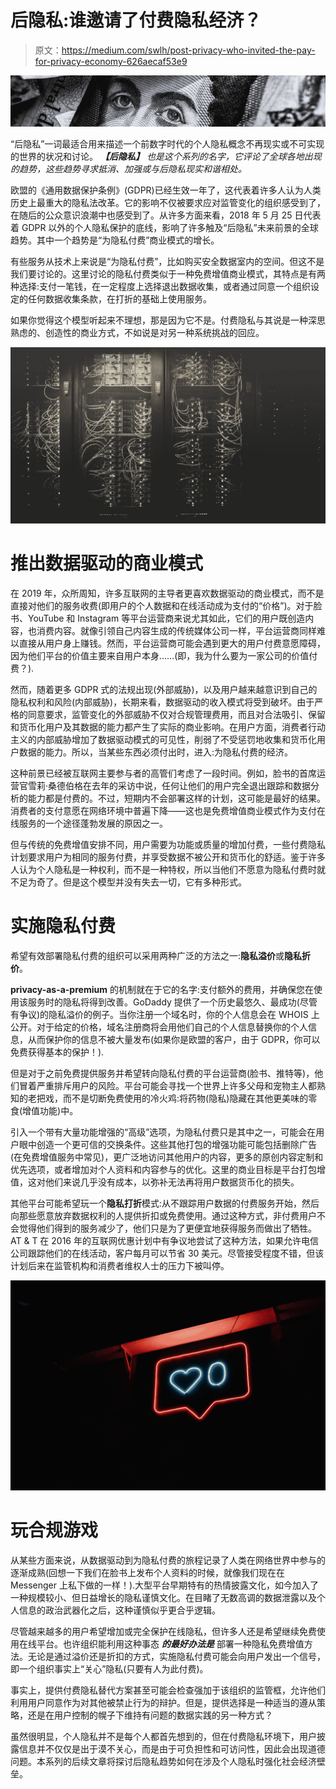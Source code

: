 # 后隐私:谁邀请了付费隐私经济？

> 原文：<https://medium.com/swlh/post-privacy-who-invited-the-pay-for-privacy-economy-626aecaf53e9>

![](img/7c57879221335b724778af44a8cd6757.png)

“后隐私”一词最适合用来描述一个前数字时代的个人隐私概念不再现实或不可实现的世界的状况和讨论。 ***【后隐私】*** *也是这个系列的名字，它评论了全球各地出现的趋势，这些趋势寻求抵消、加强或与后隐私现实和谐相处。*

欧盟的《通用数据保护条例》(GDPR)已经生效一年了，这代表着许多人认为人类历史上最重大的隐私法改革。它的影响不仅被要求应对监管变化的组织感受到了，在随后的公众意识浪潮中也感受到了。从许多方面来看，2018 年 5 月 25 日代表着 GDPR 以外的个人隐私保护的底线，影响了许多触及“后隐私”未来前景的全球趋势。其中一个趋势是“为隐私付费”商业模式的增长。

有些服务从技术上来说是“为隐私付费”，比如购买安全数据室内的空间。但这不是我们要讨论的。这里讨论的隐私付费类似于一种免费增值商业模式，其特点是有两种选择:支付一笔钱，在一定程度上选择退出数据收集，或者通过同意一个组织设定的任何数据收集条款，在打折的基础上使用服务。

如果你觉得这个模型听起来不理想，那是因为它不是。付费隐私与其说是一种深思熟虑的、创造性的商业方式，不如说是对另一种系统挑战的回应。

![](img/eca9819a9880bdbf43c8a251866c2340.png)

# 推出数据驱动的商业模式

在 2019 年，众所周知，许多互联网的主导者更喜欢数据驱动的商业模式，而不是直接对他们的服务收费(即用户的个人数据和在线活动成为支付的“价格”)。对于脸书、YouTube 和 Instagram 等平台运营商来说尤其如此，它们的用户既创造内容，也消费内容。就像引领自己内容生成的传统媒体公司一样，平台运营商同样难以直接从用户身上赚钱。然而，平台运营商可能会遇到更大的用户付费意愿障碍，因为他们平台的价值主要来自用户本身……(即，我为什么要为一家公司的价值付费？).

然而，随着更多 GDPR 式的法规出现(外部威胁)，以及用户越来越意识到自己的隐私权利和风险(内部威胁)，长期来看，数据驱动的收入模式将受到破坏。由于严格的同意要求，监管变化的外部威胁不仅对合规管理费用，而且对合法吸引、保留和货币化用户及其数据的能力都产生了实际的商业影响。在用户方面，消费者行动主义的内部威胁增加了数据驱动模式的可见性，削弱了不受惩罚地收集和货币化用户数据的能力。所以，当某些东西必须付出时，进入:为隐私付费的经济。

这种前景已经被互联网主要参与者的高管们考虑了一段时间。例如，脸书的首席运营官雪莉·桑德伯格在去年的采访中说，任何让他们的用户完全退出跟踪和数据分析的能力都是付费的。不过，短期内不会部署这样的计划，这可能是最好的结果。消费者的支付意愿在网络环境中普遍下降——这也是免费增值商业模式作为支付在线服务的一个途径蓬勃发展的原因之一。

但与传统的免费增值安排不同，用户需要为功能或质量的增加付费，一些付费隐私计划要求用户为相同的服务付费，并享受数据不被公开和货币化的舒适。鉴于许多人认为个人隐私是一种权利，而不是一种特权，所以当他们不愿意为隐私付费时就不足为奇了。但是这个模型并没有失去一切，它有多种形式。

# 实施隐私付费

希望有效部署隐私付费的组织可以采用两种广泛的方法之一:**隐私溢价**或**隐私折价**。

**privacy-as-a-premium** 的机制就在于它的名字:支付额外的费用，并确保您在使用该服务时的隐私将得到改善。GoDaddy 提供了一个历史最悠久、最成功(尽管有争议)的隐私溢价的例子。当你注册一个域名时，你的个人信息会在 WHOIS 上公开。对于给定的价格，域名注册商将会用他们自己的个人信息替换你的个人信息，从而保护你的信息不被大量发布(如果你是欧盟的客户，由于 GDPR，你可以免费获得基本的保护！).

但是对于之前免费提供服务并希望转向隐私付费的平台运营商(脸书、推特等)，他们冒着严重排斥用户的风险。平台可能会寻找一个世界上许多父母和宠物主人都熟知的老把戏，而不是切断免费使用的冷火鸡:将药物(隐私)隐藏在其他更美味的零食(增值功能)中。

引入一个带有大量功能增强的“高级”选项，为隐私付费只是其中之一，可能会在用户眼中创造一个更可信的交换条件。这些其他打包的增强功能可能包括删除广告(在免费增值服务中常见)，更广泛地访问其他用户的内容，更多的原创内容定制和优先选项，或者增加对个人资料和内容参与的优化。这里的商业目标是平台打包增值，这对他们来说几乎没有成本，以弥补无法再将用户数据货币化的损失。

其他平台可能希望玩一个**隐私打折**模式:从不跟踪用户数据的付费服务开始，然后向那些愿意放弃数据权利的人提供折扣或免费使用。通过这种方式，非付费用户不会觉得他们得到的服务减少了，他们只是为了更便宜地获得服务而做出了牺牲。AT & T 在 2016 年的互联网优惠计划中有争议地尝试了这种方法，如果允许电信公司跟踪他们的在线活动，客户每月可以节省 30 美元。尽管接受程度不错，但该计划后来在监管机构和消费者维权人士的压力下被叫停。

![](img/12030f33deebb3986578ca4e154e7a69.png)

# 玩合规游戏

从某些方面来说，从数据驱动到为隐私付费的旅程记录了人类在网络世界中参与的逐渐成熟(回想一下我们在脸书上发布个人资料的时候，就像我们现在在 Messenger 上私下做的一样！).大型平台早期特有的热情披露文化，如今加入了一种规模较小、但日益增长的隐私谨慎文化。在目睹了无数高调的数据泄露以及个人信息的政治武器化之后，这种谨慎似乎更合乎逻辑。

尽管越来越多的用户希望增加或完全保护在线隐私，但许多人还是希望继续免费使用在线平台。也许组织能利用这种事态 ***的最好办法是*** 部署一种隐私免费增值方法。无论是通过溢价还是折扣的方式，实施隐私付费可能会向用户发出一个信号，即一个组织事实上“关心”隐私(只要有人为此付费)。

事实上，提供付费隐私替代方案甚至可能会检查强加于该组织的监管框，允许他们利用用户同意作为对其他被禁止行为的辩护。但是，提供选择是一种适当的遵从策略，还是在用户控制的幌子下维持有问题的数据实践的另一种方式？

虽然很明显，个人隐私并不是每个人都首先想到的，但在付费隐私环境下，用户披露信息并不仅仅是出于漠不关心，而是由于可负担性和可访问性，因此会出现道德问题。本系列的后续文章将探讨后隐私趋势如何在涉及个人隐私时强化社会经济壁垒。